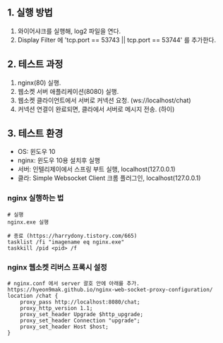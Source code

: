 ## 1. 실행 방법
1. 와이어샤크를 실행해, log2 파일을 연다.
2. Display Filter 에 'tcp.port == 53743 || tcp.port == 53744' 를 추가한다.

## 2. 테스트 과정
1. nginx(80) 실행.
2. 웹소켓 서버 애플리케이션(8080) 실행.
3. 웹소켓 클라이언트에서 서버로 커넥션 요청. (ws://localhost/chat)
4. 커넥션 연결이 완료되면, 클라에서 서버로 메시지 전송. (하이)

## 3. 테스트 환경
- OS: 윈도우 10
- nginx: 윈도우 10용 설치후 실행
- 서버: 인텔리제이에서 스프링 부트 실행, localhost(127.0.0.1)
- 클라: Simple Websocket Client 크롬 플러그인, localhost(127.0.0.1)

### nginx 실행하는 법
```
# 실행
nginx.exe 실행

# 종료 (https://harrydony.tistory.com/665)
tasklist /fi "imagename eq nginx.exe"
taskkill /pid <pid> /f
```

### nginx 웹소켓 리버스 프록시 설정
```
# nginx.conf 에서 server 괄호 안에 아래를 추가. https://hyeon9mak.github.io/nginx-web-socket-proxy-configuration/
location /chat {
    proxy_pass http://localhost:8080/chat;
    proxy_http_version 1.1;
    proxy_set_header Upgrade $http_upgrade;
    proxy_set_header Connection "upgrade";
    proxy_set_header Host $host;
}
```